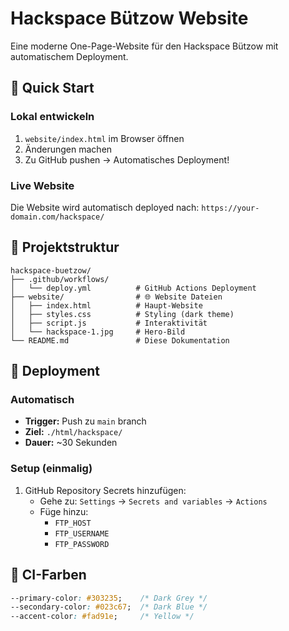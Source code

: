 # Hackspace Bützow Website

Eine moderne One-Page-Website für den Hackspace Bützow mit automatischem Deployment.

## 🚀 Quick Start

### Lokal entwickeln

1. `website/index.html` im Browser öffnen
2. Änderungen machen
3. Zu GitHub pushen → Automatisches Deployment!

### Live Website

Die Website wird automatisch deployed nach: `https://your-domain.com/hackspace/`

## 📁 Projektstruktur

```plain
hackspace-buetzow/
├── .github/workflows/
│   └── deploy.yml          # GitHub Actions Deployment
├── website/                # 🌐 Website Dateien
│   ├── index.html          # Haupt-Website
│   ├── styles.css          # Styling (dark theme)
│   ├── script.js           # Interaktivität
│   └── hackspace-1.jpg     # Hero-Bild
└── README.md               # Diese Dokumentation
```

## 🚀 Deployment

### Automatisch

- **Trigger:** Push zu `main` branch
- **Ziel:** `./html/hackspace/`
- **Dauer:** ~30 Sekunden

### Setup (einmalig)

1. GitHub Repository Secrets hinzufügen:
   - Gehe zu: `Settings` → `Secrets and variables` → `Actions`
   - Füge hinzu:
     - `FTP_HOST`
     - `FTP_USERNAME`
     - `FTP_PASSWORD`

## 🎨 CI-Farben

```css
--primary-color: #303235;    /* Dark Grey */
--secondary-color: #023c67;  /* Dark Blue */
--accent-color: #fad91e;     /* Yellow */
```
